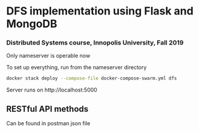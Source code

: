 # DFS implementation using Flask and MongoDB
### Distributed Systems course, Innopolis University, Fall 2019

Only nameserver is operable now

To set up everything, run from the nameserver directory
```bash
docker stack deploy --compose-file docker-compose-swarm.yml dfs
```

Server runs on http://localhost:5000

## RESTful API methods

Can be found in postman json file
